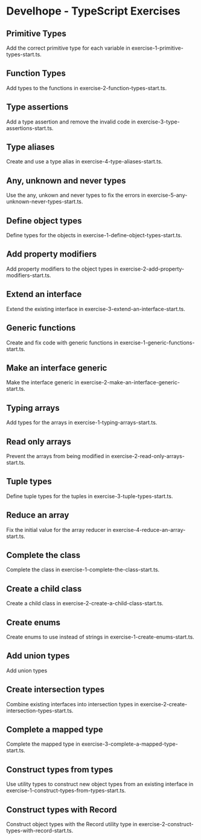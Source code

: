 # Develhope - TypeScript Exercises

## Primitive Types

Add the correct primitive type for each variable in exercise-1-primitive-types-start.ts.

## Function Types

Add types to the functions in exercise-2-function-types-start.ts.

## Type assertions

Add a type assertion and remove the invalid code in exercise-3-type-assertions-start.ts.

## Type aliases

Create and use a type alias in exercise-4-type-aliases-start.ts.

## Any, unknown and never types

Use the any, unkown and never types to fix the errors in exercise-5-any-unknown-never-types-start.ts.

## Define object types

Define types for the objects in exercise-1-define-object-types-start.ts.

## Add property modifiers

Add property modifiers to the object types in exercise-2-add-property-modifiers-start.ts.

## Extend an interface

Extend the existing interface in exercise-3-extend-an-interface-start.ts.

## Generic functions

Create and fix code with generic functions in exercise-1-generic-functions-start.ts.

## Make an interface generic

Make the interface generic in exercise-2-make-an-interface-generic-start.ts.

## Typing arrays

Add types for the arrays in exercise-1-typing-arrays-start.ts.

## Read only arrays

Prevent the arrays from being modified in exercise-2-read-only-arrays-start.ts.

## Tuple types

Define tuple types for the tuples in exercise-3-tuple-types-start.ts.

## Reduce an array

Fix the initial value for the array reducer in exercise-4-reduce-an-array-start.ts.

## Complete the class

Complete the class in exercise-1-complete-the-class-start.ts.

## Create a child class

Create a child class in exercise-2-create-a-child-class-start.ts.

## Create enums

Create enums to use instead of strings in exercise-1-create-enums-start.ts.

## Add union types

Add union types

## Create intersection types

Combine existing interfaces into intersection types in exercise-2-create-intersection-types-start.ts.

## Complete a mapped type

Complete the mapped type in exercise-3-complete-a-mapped-type-start.ts.

## Construct types from types

Use utility types to construct new object types from an existing interface in exercise-1-construct-types-from-types-start.ts.

## Construct types with Record

Construct object types with the Record utility type in exercise-2-construct-types-with-record-start.ts.